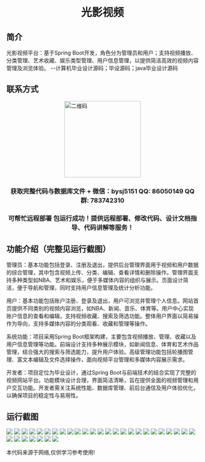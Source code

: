 <p><h1 align="center">光影视频</h1></p>

## 简介
光影视频平台：基于Spring Boot开发，角色分为管理员和用户；支持视频播放、分类管理、艺术收藏、娱乐类型管理、用户信息管理，以提供简洁高效的视频内容管理及浏览体验。    --计算机毕业设计源码；毕设源码；java毕业设计源码


## 联系方式
<img src="https://bs-1329754181.cos.ap-shanghai.myqcloud.com/wx.jpg" alt="二维码" style="display: block; margin: 0 auto;" width="200px">
<p><h3 align="center">获取完整代码与数据库文件 + 微信：bysj5151 QQ: 86050149 QQ群: 783742310</h3></p>
<p><h3 align="center">可帮忙远程部署 包运行成功！提供远程部署、修改代码、设计文档指导、代码讲解等服务！</h3></p>

## 功能介绍（完整见运行截图）
管理员：基本功能包括登录、注册及退出，提供后台管理界面用于视频和用户数据的综合管理，其中包含视频上传、分类、编辑、查看详情和删除操作。管理界面支持多种类型如NBA、艺术和娱乐，便于多媒体内容的组织与展示。页面设计简洁，便于导航和管理，同时支持用户信息管理及统计分析功能。

用户：基本功能包括账户注册、登录及退出，用户可浏览并管理个人信息。网站首页提供不同类别的视频内容浏览，如NBA、新闻、音乐、体育等。用户中心实现账户信息的查看和编辑，支持视频收藏、搜索及筛选功能。整体用户界面以简易操作为导向，支持多媒体内容的分类观看、收藏和管理等操作。

系统功能：项目采用Spring Boot框架构建，主要包含视频播放、管理、收藏以及用户信息管理等功能。前端设计支持多种展示模块，如新闻信息、体育和艺术作品管理，结合强大的搜索与筛选能力，提升用户体验。高级管理功能包括轮播图管理、富文本编辑及文件选择操作，面向视频平台管理和多媒体内容展示需求。

开发者：项目定位为毕业设计，通过Spring Boot与前端技术的结合实现了完整的视频网站平台。功能模块设计合理，界面简洁清晰，旨在提供全面的视频管理和用户交互功能。开发者需关注系统性能、数据库管理、前后台通信及用户体验优化，以确保项目的稳定性与易用性。


## 运行截图
![](https://bs-1329754181.cos.ap-shanghai.myqcloud.com/spring/LightShadowVideo/img/001.jpg)
![](https://bs-1329754181.cos.ap-shanghai.myqcloud.com/spring/LightShadowVideo/img/002.jpg)
![](https://bs-1329754181.cos.ap-shanghai.myqcloud.com/spring/LightShadowVideo/img/003.jpg)
![](https://bs-1329754181.cos.ap-shanghai.myqcloud.com/spring/LightShadowVideo/img/004.jpg)
![](https://bs-1329754181.cos.ap-shanghai.myqcloud.com/spring/LightShadowVideo/img/005.jpg)
![](https://bs-1329754181.cos.ap-shanghai.myqcloud.com/spring/LightShadowVideo/img/006.jpg)
![](https://bs-1329754181.cos.ap-shanghai.myqcloud.com/spring/LightShadowVideo/img/007.jpg)
![](https://bs-1329754181.cos.ap-shanghai.myqcloud.com/spring/LightShadowVideo/img/008.jpg)
![](https://bs-1329754181.cos.ap-shanghai.myqcloud.com/spring/LightShadowVideo/img/009.jpg)
![](https://bs-1329754181.cos.ap-shanghai.myqcloud.com/spring/LightShadowVideo/img/010.jpg)
![](https://bs-1329754181.cos.ap-shanghai.myqcloud.com/spring/LightShadowVideo/img/011.jpg)
![](https://bs-1329754181.cos.ap-shanghai.myqcloud.com/spring/LightShadowVideo/img/012.jpg)
![](https://bs-1329754181.cos.ap-shanghai.myqcloud.com/spring/LightShadowVideo/img/013.jpg)
![](https://bs-1329754181.cos.ap-shanghai.myqcloud.com/spring/LightShadowVideo/img/014.jpg)
![](https://bs-1329754181.cos.ap-shanghai.myqcloud.com/spring/LightShadowVideo/img/015.jpg)
![](https://bs-1329754181.cos.ap-shanghai.myqcloud.com/spring/LightShadowVideo/img/016.jpg)
![](https://bs-1329754181.cos.ap-shanghai.myqcloud.com/spring/LightShadowVideo/img/017.jpg)
![](https://bs-1329754181.cos.ap-shanghai.myqcloud.com/spring/LightShadowVideo/img/018.jpg)
![](https://bs-1329754181.cos.ap-shanghai.myqcloud.com/spring/LightShadowVideo/img/019.jpg)
![](https://bs-1329754181.cos.ap-shanghai.myqcloud.com/spring/LightShadowVideo/img/020.jpg)
![](https://bs-1329754181.cos.ap-shanghai.myqcloud.com/spring/LightShadowVideo/img/021.jpg)
![](https://bs-1329754181.cos.ap-shanghai.myqcloud.com/spring/LightShadowVideo/img/022.jpg)
![](https://bs-1329754181.cos.ap-shanghai.myqcloud.com/spring/LightShadowVideo/img/023.jpg)
![](https://bs-1329754181.cos.ap-shanghai.myqcloud.com/spring/LightShadowVideo/img/024.jpg)
![](https://bs-1329754181.cos.ap-shanghai.myqcloud.com/spring/LightShadowVideo/img/025.jpg)
![](https://bs-1329754181.cos.ap-shanghai.myqcloud.com/spring/LightShadowVideo/img/026.jpg)
![](https://bs-1329754181.cos.ap-shanghai.myqcloud.com/spring/LightShadowVideo/img/027.jpg)
![](https://bs-1329754181.cos.ap-shanghai.myqcloud.com/spring/LightShadowVideo/img/028.jpg)
![](https://bs-1329754181.cos.ap-shanghai.myqcloud.com/spring/LightShadowVideo/img/029.jpg)
![](https://bs-1329754181.cos.ap-shanghai.myqcloud.com/spring/LightShadowVideo/img/030.jpg)
![](https://bs-1329754181.cos.ap-shanghai.myqcloud.com/spring/LightShadowVideo/img/031.jpg)
![](https://bs-1329754181.cos.ap-shanghai.myqcloud.com/spring/LightShadowVideo/img/032.jpg)

<p>本代码来源于网络,仅供学习参考使用!</p>
